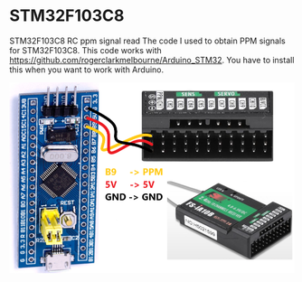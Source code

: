 # STM32F103C8
STM32F103C8 RC ppm signal read
The code I used to obtain PPM signals for STM32F103C8. This code works with https://github.com/rogerclarkmelbourne/Arduino_STM32. You have to install this when you want to work with Arduino.

![STM32F103C8 RC ppm signal read](ppm.png?raw=true "STM32F103C8 RC ppm signal read")
